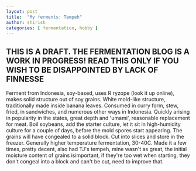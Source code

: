 ```yaml
---
layout: post
title:  "My ferments: Tempeh"
author: shirish
categories: [ fermentation, hobby ]
---
```


## THIS IS A DRAFT. THE FERMENTATION BLOG IS A WORK IN PROGRESS! READ THIS ONLY IF YOU WISH TO BE DISAPPOINTED BY LACK OF FINNESSE

Ferment from Indonesia, soy-based, uses R ryzope (look it up online), makes solid structure out of soy grains. White mold-like structure, traditionally made inside banana leaves. Consumed in curry form, stew, fried, in sandwiches, and numerous other ways in Indonesia. Quickly arising in popularity in the states, great depth and 'umami', reasonable replacement for meat. Boil soybeans, add the starter culture, let it sit in high-humidity culture for a couple of days, before the mold spores start appearing. The grains will have congealed to a solid block. Cut into slices and store in the freezer. Generally higher temperature fermentation, 30-40C. Made it a few times, pretty decent, also had TJ's tempeh, mine wasn't as great, the initial moisture content of grains isimportant, if they're too wet when starting, they don't congeal into a block and can't be cut, need to improve that.